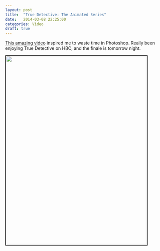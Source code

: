 ```yaml
---
layout: post
title:  "True Detective: The Animated Series"
date:   2014-03-08 22:25:00
categories: Video
draft: true
---
```


[This amazing video][dorkly] inspired me to waste time in Photoshop.  Really been enjoying True Detective on HBO, and the finale is tomorrow night. 

<img src="{{ site.url }}/assets/SamMax.png" border=2 height="600" width="450">

[dorkly]:http://www.dorkly.com/video/59754/freelance-detective